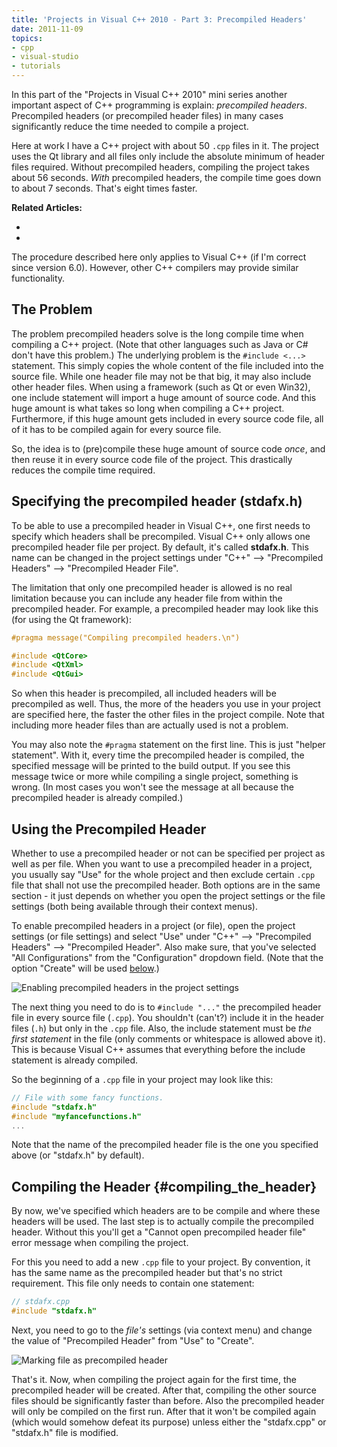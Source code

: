 ```yaml
---
title: 'Projects in Visual C++ 2010 - Part 3: Precompiled Headers'
date: 2011-11-09
topics:
- cpp
- visual-studio
- tutorials
---
```


In this part of the "Projects in Visual C++ 2010" mini series another important aspect of C++ programming is explain: *precompiled headers*. Precompiled headers (or precompiled header files) in many cases significantly reduce the time needed to compile a project.

Here at work I have a C++ project with about 50 `.cpp` files in it. The project uses the Qt library and all files only include the absolute minimum of header files required. Without precompiled headers, compiling the project takes about 56 seconds. *With* precompiled headers, the compile time goes down to about 7 seconds. That's eight times faster.

**Related Articles:**

* [](part-1--create-project.md)
* [](part-2--project-dependencies.md)

<!--more-->

The procedure described here only applies to Visual C++ (if I'm correct since version 6.0). However, other C++ compilers may provide similar functionality.

## The Problem

The problem precompiled headers solve is the long compile time when compiling a C++ project. (Note that other languages such as Java or C# don't have this problem.) The underlying problem is the `#include <...>` statement. This simply copies the whole content of the file included into the source file. While one header file may not be that big, it may also include other header files. When using a framework (such as Qt or even Win32), one include statement will import a huge amount of source code. And this huge amount is what takes so long when compiling a C++ project. Furthermore, if this huge amount gets included in every source code file, all of it has to be compiled again for every source file.

So, the idea is to (pre)compile these huge amount of source code *once*, and then reuse it in every source code file of the project. This drastically reduces the compile time required.

## Specifying the precompiled header (stdafx.h)

To be able to use a precompiled header in Visual C++, one first needs to specify which headers shall be precompiled. Visual C++ only allows one precompiled header file per project. By default, it's called **stdafx.h**. This name can be changed in the project settings under "C++" --> "Precompiled Headers" --> "Precompiled Header File".

The limitation that only one precompiled header is allowed is no real limitation because you can include any header file from within the precompiled header. For example, a precompiled header may look like this (for using the Qt framework):

```c++ {lineNos=true}
#pragma message("Compiling precompiled headers.\n")

#include <QtCore>
#include <QtXml>
#include <QtGui>
```

So when this header is precompiled, all included headers will be precompiled as well. Thus, the more of the headers you use in your project are specified here, the faster the other files in the project compile. Note that including more header files than are actually used is not a problem.

You may also note the `#pragma` statement on the first line. This is just "helper statement". With it, every time the precompiled header is compiled, the specified message will be printed to the build output. If you see this message twice or more while compiling a single project, something is wrong. (In most cases you won't see the message at all because the precompiled header is already compiled.)

## Using the Precompiled Header

Whether to use a precompiled header or not can be specified per project as well as per file. When you want to use a precompiled header in a project, you usually say "Use" for the whole project and then exclude certain `.cpp` file that shall not use the precompiled header. Both options are in the same section - it just depends on whether you open the project settings or the file settings (both being available through their context menus).

To enable precompiled headers in a project (or file), open the project settings (or file settings) and select "Use" under "C++" --> "Precompiled Headers" --> "Precompiled Header". Also make sure, that you've selected "All Configurations" from the "Configuration" dropdown field. (Note that the option "Create" will be used [below](#compiling_the_header).)

![Enabling precompiled headers in the project settings](enable-precompiled-headers.png)

The next thing you need to do is to `#include "..."` the precompiled header file in every source file (`.cpp`). You shouldn't (can't?) include it in the header files (`.h`) but only in the `.cpp` file. Also, the include statement must be *the first statement* in the file (only comments or whitespace is allowed above it). This is because Visual C++ assumes that everything before the include statement is already compiled.

So the beginning of a `.cpp` file in your project may look like this:

```c++
// File with some fancy functions.
#include "stdafx.h"
#include "myfancefunctions.h"
...
```

Note that the name of the precompiled header file is the one you specified above (or "stdafx.h" by default).

## Compiling the Header {#compiling_the_header}

By now, we've specified which headers are to be compile and where these headers will be used. The last step is to actually compile the precompiled header. Without this you'll get a "Cannot open precompiled header file" error message when compiling the project.

For this you need to add a new `.cpp` file to your project. By convention, it has the same name as the precompiled header but that's no strict requirement. This file only needs to contain one statement:

```c++
// stdafx.cpp
#include "stdafx.h"
```

Next, you need to go to the *file's* settings (via context menu) and change the value of "Precompiled Header" from "Use" to "Create".

![Marking file as precompiled header](creating-precompiled-header.png)

That's it. Now, when compiling the project again for the first time, the precompiled header will be created. After that, compiling the other source files should be significantly faster than before. Also the precompiled header will only be compiled on the first run. After that it won't be compiled again (which would somehow defeat its purpose) unless either the "stdafx.cpp" or "stdafx.h" file is modified.
